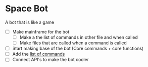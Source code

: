 # Space Bot
A bot that is like a game

- [ ] Make mainframe for the bot
    - [ ] Make a the list of commands in other file and when called
    - [ ] Make files that are called when a command is called
- [ ] Start making base of the bot (Core commands + core functions)
- [ ] Add the [list of commands](./commands.md)
- [ ] Connect API's to make the bot cooler